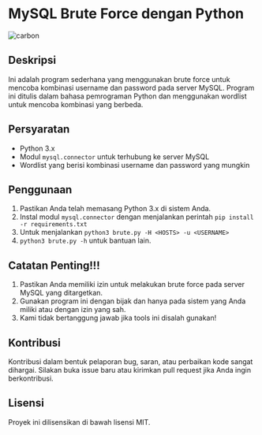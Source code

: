 # MySQL Brute Force dengan Python
![carbon](https://github.com/ICWR-TEAM/MySQLBF/assets/45759837/64919cbf-b410-4aa0-b0e2-c9fa4027b2c7)

## Deskripsi
Ini adalah program sederhana yang menggunakan brute force untuk mencoba kombinasi username dan password pada server MySQL. Program ini ditulis dalam bahasa pemrograman Python dan menggunakan wordlist untuk mencoba kombinasi yang berbeda.

## Persyaratan
- Python 3.x
- Modul `mysql.connector` untuk terhubung ke server MySQL
- Wordlist yang berisi kombinasi username dan password yang mungkin

## Penggunaan
1. Pastikan Anda telah memasang Python 3.x di sistem Anda.
2. Instal modul `mysql.connector` dengan menjalankan perintah `pip install -r requirements.txt`
3. Untuk menjalankan `python3 brute.py -H <HOSTS> -u <USERNAME>`
4. `python3 brute.py -h` untuk bantuan lain.

## Catatan Penting!!!
1. Pastikan Anda memiliki izin untuk melakukan brute force pada server MySQL yang ditargetkan.
2. Gunakan program ini dengan bijak dan hanya pada sistem yang Anda miliki atau dengan izin yang sah.
3. Kami tidak bertanggung jawab jika tools ini disalah gunakan!

## Kontribusi
Kontribusi dalam bentuk pelaporan bug, saran, atau perbaikan kode sangat dihargai. Silakan buka issue baru atau kirimkan pull request jika Anda ingin berkontribusi.

## Lisensi
Proyek ini dilisensikan di bawah lisensi MIT.
